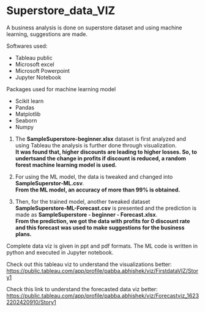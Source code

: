 # Superstore_data_VIZ
A business analysis is done on superstore dataset and using machine learning, suggestions are made.

Softwares used:
* Tableau public
* Microsoft excel
* Microsoft Powerpoint
* Jupyter Notebook

Packages used for machine learning model
* Scikit learn
* Pandas
* Matplotlib
* Seaborn
* Numpy

1) The **SampleSuperstore-beginner.xlsx** dataset is first analyzed and using Tableau the analysis is further done through visualization.  
**It was found that, higher discounts are leading to higher losses. So, to undertsand the change in profits if discount is reduced, a random forest machine learning model is used.**

2) For using the ML model, the data is tweaked and changed into **SampleSuperstor-ML.csv**.  
**From the ML model, an accuracy of more than 99% is obtained.**

3) Then, for the trained model, another tweaked dataset **SampleSuperstore-ML-Forecast.csv** is presented and the prediction is made as **SampleSuperstore - beginner - Forecast.xlsx**.  
**From the prediction, we got the data with profits for 0 discount rate and this forecast was used to make suggestions for the business plans.**

Complete data viz is given in ppt and pdf formats.
The ML code is written in python and executed in Jupyter notebook.

Check out this tableau viz to understand the visualizations better:
https://public.tableau.com/app/profile/pabba.abhishek/viz/FirstdataVIZ/Story1

Check this link to understand the forecasted data viz better:
https://public.tableau.com/app/profile/pabba.abhishek/viz/Forecastviz_16232202420910/Story1
